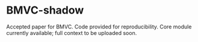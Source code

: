 # BMVC-shadow
Accepted paper for BMVC. Code provided for reproducibility. Core module currently available; full context to be uploaded soon.
